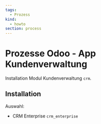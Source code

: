 ```yaml
---
tags:
  - Prozess
kind:
  - howto
section: process
---
```


# Prozesse Odoo - App Kundenverwaltung

Installation Modul Kundenverwaltung `crm`.

## Installation

Auswahl:

- CRM Enterprise `crm_enterprise`
